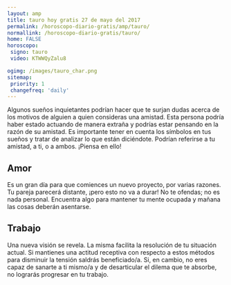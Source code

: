 ```yaml
---
layout: amp
title: tauro hoy gratis 27 de mayo del 2017 
permalink: /horoscopo-diario-gratis/amp/tauro/
normallink: /horoscopo-diario-gratis/tauro/
home: FALSE
horoscopo:
 signo: tauro
 video: KTWWQyZalu8

ogimg: /images/tauro_char.png
sitemap:
 priority: 1
 changefreq: 'daily'
---
```



Algunos sueños inquietantes podrían hacer que te surjan dudas acerca de los motivos de alguien a quien consideras una amistad. Esta persona podría haber estado actuando de manera extraña y podrías estar pensando en la razón de su amistad. Es importante tener en cuenta los símbolos en tus sueños y tratar de analizar lo que están diciéndote. Podrían referirse a tu amistad, a ti, o a ambos. ¡Piensa en ello!

## Amor

Es un gran día para que comiences un nuevo proyecto, por varias razones. Tu pareja parecerá distante, ¡pero esto no va a durar! No te ofendas; no es nada personal. Encuentra algo para mantener tu mente ocupada y mañana las cosas deberán asentarse.

## Trabajo

Una nueva visión se revela. La misma facilita la resolución de tu situación actual. Si mantienes una actitud receptiva con respecto a estos métodos para disminuir la tensión saldrás beneficiado/a. Si, en cambio, no eres capaz de sanarte a ti mismo/a y de desarticular el dilema que te absorbe, no lograrás progresar en tu trabajo.